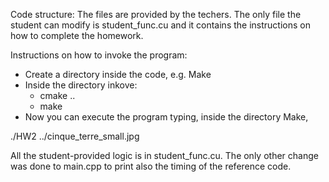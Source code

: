 Code structure:
The files are provided by the techers.
The only file the student can modify is student_func.cu and it contains the instructions on how to complete the homework. 

Instructions on how to invoke the program:
- Create a directory inside the code, e.g. Make
- Inside the directory inkove: 
	- cmake ..
	- make
- Now you can execute the program typing, inside the directory Make,

 ./HW2 ../cinque_terre_small.jpg

All the student-provided logic is in student_func.cu. The only other change was done to main.cpp to print also the timing of the reference code.
